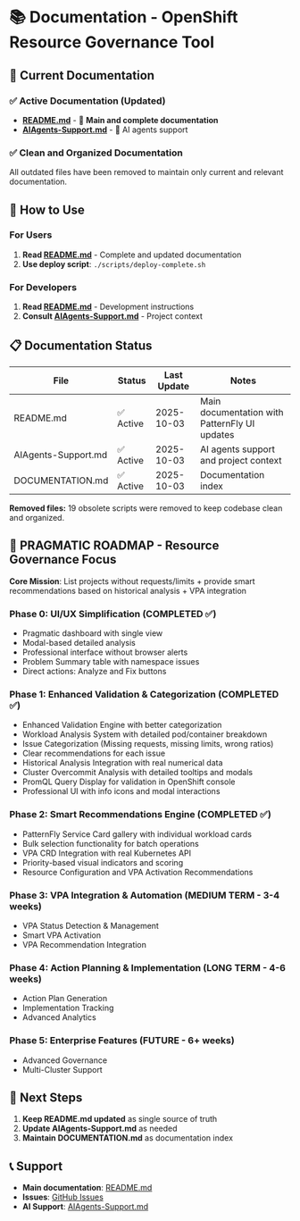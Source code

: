 # 📚 Documentation - OpenShift Resource Governance Tool

## 🎯 Current Documentation

### ✅ **Active Documentation (Updated)**
- **[README.md](README.md)** - 📖 **Main and complete documentation**
- **[AIAgents-Support.md](AIAgents-Support.md)** - 🤖 AI agents support

### ✅ **Clean and Organized Documentation**
All outdated files have been removed to maintain only current and relevant documentation.

## 🚀 How to Use

### For Users
1. **Read [README.md](README.md)** - Complete and updated documentation
2. **Use deploy script**: `./scripts/deploy-complete.sh`

### For Developers
1. **Read [README.md](README.md)** - Development instructions
2. **Consult [AIAgents-Support.md](AIAgents-Support.md)** - Project context

## 📋 Documentation Status

| File | Status | Last Update | Notes |
|------|--------|-------------|-------|
| README.md | ✅ Active | 2025-10-03 | Main documentation with PatternFly UI updates |
| AIAgents-Support.md | ✅ Active | 2025-10-03 | AI agents support and project context |
| DOCUMENTATION.md | ✅ Active | 2025-10-03 | Documentation index |

**Removed files:** 19 obsolete scripts were removed to keep codebase clean and organized.

## 🎯 **PRAGMATIC ROADMAP - Resource Governance Focus**

**Core Mission**: List projects without requests/limits + provide smart recommendations based on historical analysis + VPA integration

### **Phase 0: UI/UX Simplification (COMPLETED ✅)**
- Pragmatic dashboard with single view
- Modal-based detailed analysis
- Professional interface without browser alerts
- Problem Summary table with namespace issues
- Direct actions: Analyze and Fix buttons

### **Phase 1: Enhanced Validation & Categorization (COMPLETED ✅)**
- Enhanced Validation Engine with better categorization
- Workload Analysis System with detailed pod/container breakdown
- Issue Categorization (Missing requests, missing limits, wrong ratios)
- Clear recommendations for each issue
- Historical Analysis Integration with real numerical data
- Cluster Overcommit Analysis with detailed tooltips and modals
- PromQL Query Display for validation in OpenShift console
- Professional UI with info icons and modal interactions

### **Phase 2: Smart Recommendations Engine (COMPLETED ✅)**
- PatternFly Service Card gallery with individual workload cards
- Bulk selection functionality for batch operations
- VPA CRD Integration with real Kubernetes API
- Priority-based visual indicators and scoring
- Resource Configuration and VPA Activation Recommendations

### **Phase 3: VPA Integration & Automation (MEDIUM TERM - 3-4 weeks)**
- VPA Status Detection & Management
- Smart VPA Activation
- VPA Recommendation Integration

### **Phase 4: Action Planning & Implementation (LONG TERM - 4-6 weeks)**
- Action Plan Generation
- Implementation Tracking
- Advanced Analytics

### **Phase 5: Enterprise Features (FUTURE - 6+ weeks)**
- Advanced Governance
- Multi-Cluster Support

## 🔄 Next Steps

1. **Keep README.md updated** as single source of truth
2. **Update AIAgents-Support.md** as needed
3. **Maintain DOCUMENTATION.md** as documentation index

## 📞 Support

- **Main documentation**: [README.md](README.md)
- **Issues**: [GitHub Issues](https://github.com/andersonid/openshift-resource-governance/issues)
- **AI Support**: [AIAgents-Support.md](AIAgents-Support.md)
